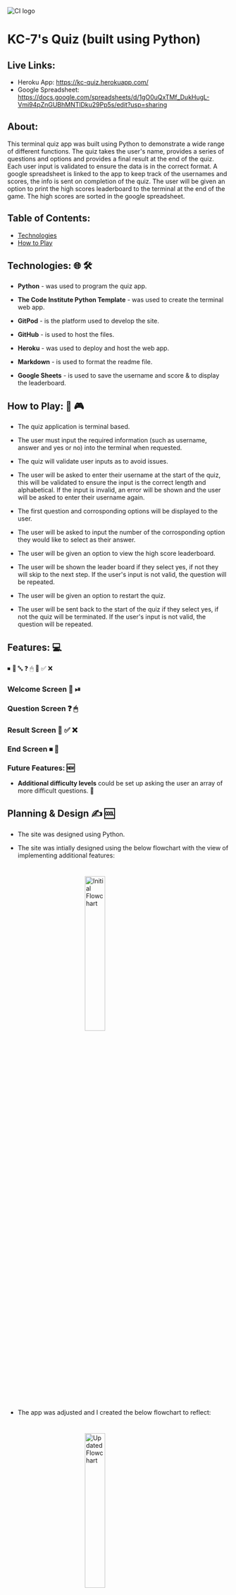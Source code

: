 ![CI logo](https://codeinstitute.s3.amazonaws.com/fullstack/ci_logo_small.png)

# KC-7's Quiz (built using Python)

## Live Links: 

* Heroku App: https://kc-quiz.herokuapp.com/
* Google Spreadsheet: https://docs.google.com/spreadsheets/d/1gO0uQxTMf_DukHugL-Vmi94pZnGUBhMNTlDku29Pp5s/edit?usp=sharing


## About:

This terminal quiz app was built using Python to demonstrate a wide range of different functions.
The quiz takes the user's name, provides a series of questions and options and provides a final result at the end of the quiz.
Each user input is validated to ensure the data is in the correct format.
A google spreadsheet is linked to the app to keep track of the usernames and scores, the info is sent on completion of the quiz. 
The user will be given an option to print the high scores leaderboard to the terminal at the end of the game. The high scores are sorted in the google spreadsheet.

## Table of Contents:

- [Technologies](#technologies)
- [How to Play](#how-to-play)

## Technologies: 🌐 🛠 

- **Python** - was used to program the quiz  app. 

- **The Code Institute Python Template** - was used to create the terminal web app. 

- **GitPod** - is the platform used to develop the site. 

- **GitHub** - is used to host the files. 

- **Heroku** - was used to deploy and host the web app.  

- **Markdown** - is used to format the readme file. 

- **Google Sheets** - is used to save the username and score & to display the leaderboard. 


## How to Play: 🎲 🎮

- The quiz application is terminal based. 
- The user must input the required information (such as username, answer and yes or no) into the terminal when requested.
- The quiz will validate user inputs as to avoid issues. 

- The user will be asked to enter their username at the start of the quiz, this will be validated to ensure the input is the correct length and alphabetical. If the input is invalid, an error will be shown and the user will be asked to enter their username again. 
- The first question and corrosponding options will be displayed to the user.
- The user will be asked to input the number of the corrosponding option they would like to select as their answer. 
- The user will be given an option to view the high score leaderboard. 
- The user will be shown the leader board if they select yes, if not they will skip to the next step. If the user's input is not valid, the question will be repeated. 
- The user will be given an option to restart the quiz.
- The user will be sent back to the start of the quiz if they select yes, if not the quiz will be terminated. If the user's input is not valid, the question will be repeated. 


## Features: 💻

⏹ 🔄 🔤 ❓ 🖱 🎰 ✅ ❌

### Welcome Screen 👋 ⏯

### Question Screen ❓ 🖱

### Result Screen 🎰 ✅ ❌

### End Screen ⏹ 🔄

### Future Features: 🆕

- **Additional difficulty levels** could be set up asking the user an array of more difficult questions. 💬


## Planning & Design ✍ 🆒

- The site was designed using Python. 

- The site was intially designed using the below flowchart with the view of implementing additional features:

<img style="display: inline; margin: 25px 35%" src="assets/readme-images/flowchart1.png" alt="Initial Flowchart" width="30%" height="auto" title="Initial Flowchart">

- The app was adjusted and I created the below flowchart to reflect: 

<img style="display: inline; margin: 25px 35%" src="assets/readme-images/flowchart2.png" alt="Updated Flowchart" width="30%" height="auto" title="Updated Flowchart">

- Additional changes were made and the **Final Flowchart** was updated again to reflect this:

<img style="display: inline; margin: 25px 15%" src="assets/readme-images/flowchart3.png" alt="Final Flowchart" width="70%" height="auto" title="Final Flowchart">

________________

## Testing: 

### Test Cases 🕵

- [X] Page loads correctly 🌐 and displays Engine Start button ⏯ and Quiz Container.
- [x] Find out more collapsible window ⏬ works as intended: 
  - [x] Changes colour when hovering. 
  - [x] Changes text when displaying content. 
  - [x] QR Code is displayed within the collapsible window when over the specified screen width and is removed on devices with a smaller screen width.

1. Welcome Text:

| **Test** | **Expectation** | **Result** |
| ------- | ------- | ------- |
| Go to https://kc-quiz.herokuapp.com/ and click the "Run Program" button. | Web page should load and when the "Run Program" button is pressed, the the welcome screen text and ascii logo will be displayed on the terminal app. The logo should have magenta text and cyan background, all other text should be white. | ✅ Worked as expected |

WELCOME IMAGE HERE

2. Username Text & Input Section:

| **Test** | **Expectation** | **Result** |
| ------- | ------- | ------- |
| Press Enter to continue. | The previous text should clear. It will display the username ascii heading in magenta. It will list username requirements and then prompt the user to input their data. | ✅ Worked as expected |

IMAGE HERE

3. Invalid Username Input Section:

| **Test** | **Expectation** | **Result** |
| ------- | ------- | ------- |
| Enter invalid usernames testing min (2) & max (8) length and data is alpahetical, eg: "T", "TTTTTTTTTT" & "11111" | The previous text should clear. It will display the invalid username section and request input again by looping back to the Username Input Section. The username ascii header should be displayed in magenta above the error text and username request. | ✅ Worked as expected |

IMAGE HERE

4. How to Play Section (Username Valid):

| **Test** | **Expectation** | **Result** |
| ------- | ------- | ------- |
| Enter a valid username containing alphabetic letters between 2 & 8 characters in length, eg: "Tony". | The previous text should clear. It will display the How To Play section section which should welcome the user with the name they entered and then state help text on how to play. The How To Play ascii header and user's name should be displayed in magenta, all other text in white. | ✅ Worked as expected |

IMAGE HERE

5. Questions Section:

| **Test** | **Expectation** | **Result** |
| ------- | ------- | ------- |
| Press Enter to continue. | The previous text should clear. It will display the first question in magenta, the question and options in cyan and then request user input in white. Verify that the Question Index and Total Number of Questions are being displayed correctly in the the title, eg: 1 of 6. | ✅ Worked as expected |

IMAGE HERE

6. Ivalid Question Input Section:

| **Test** | **Expectation** | **Result** |
| ------- | ------- | ------- |
| Enter an invalid input, i.e. 0, a number greater than the number of corrosponding options asked or alphabetic letters. | The previous text should **NOT** clear. It will display the user's input data in red. It will clarify input requirments and loop the Question Input.  | ✅ Worked as expected |

IMAGE HERE

7. Correct Answer Section:

| **Test** | **Expectation** | **Result** |
| ------- | ------- | ------- |
| Enter the correct answer. | The previous text should clear. It will display well done ascii art. It will congratulate the user and add 100 points to their score. It will display the user's current score. All text should be in green except the request to press Enter to continue. | ✅ Worked as expected |

IMAGE HERE

8. Question Section Loop:

| **Test** | **Expectation** | **Result** |
| ------- | ------- | ------- |
| Press Enter to continue. | The previous text should clear. It will display well done ascii art. It will display the next question in magenta, the question title should update to reflect this, the corrosponding question and options should be displayed in cyan and then request user input in white.| ✅ Worked as expected |

IMAGE HERE

9. Ivalid Question Input Section:

| **Test** | **Expectation** | **Result** |
| ------- | ------- | ------- |
| Enter an incorrect answer. | The previous text should **NOT** clear. It will state the following in red: user answer incorrect, the correct answer, they didnt score any point and their current points score. It will request press Enter to continue in white.  | ✅ Worked as expected |

IMAGE HERE

10. The End Section:

| **Test** | **Expectation** | **Result** |
| ------- | ------- | ------- |
| Complete all questions in the quiz. | The previous text should clear. It will show "The End, Your Score:" ascii header with inverted colors (white background and black text). It will congratulate the user on making it to the end of the quiz in white. It will then provide different custom messages for the user based on their score, in red if they score below 50%, yellow if 50%, and green above 50%, there is also a different message for scoring 100%, you will need to complete the quiz multiple times with different total scores to test this. It will display the final score and request press Enter to continue in white.  | ✅ Worked as expected |

IMAGE HERE

11. Saved & Leaderboard Input Section:

| **Test** | **Expectation** | **Result** |
| ------- | ------- | ------- |
| Press Enter to continue.| The previous text should clear. It will save the users result to the google sheet. It will show "Saved" ascii header in green and will state their username and score has been saved, both values should be displayed to the user. It will show "Leadboard" ascii header in yellow and will ask the user if they would like to view the high score leaderboard by entering y or n. | ✅ Worked as expected |

12. Invalid Leaderboard Input Section:

| **Test** | **Expectation** | **Result** |
| ------- | ------- | ------- |
| Press Enter to continue.| The previous text should clear. It will display the user's input in red and clarify requirements. It will then loop the Leaderboard Input Section again below including the Leaderboard ascii art, text and input (as in above). | ✅ Worked as expected |

IMAGE HERE

13. Leaderboard Section:

| **Test** | **Expectation** | **Result** |
| ------- | ------- | ------- |
| Enter y (or Y to test it will accept both) to continue to leaderboard. | The previous text should clear. It will display the leaderboard header in yellow at the top, followed by the top 15 high scores which include the user's rank, name and score. It will inform the user that they can restart the quiz by pressing the Run Program button again. The app should no longer react to user input as it is now finished. | ✅ Worked as expected |

IMAGE HERE

13. Terminate Quiz Section (No to leaderboard):

| **Test** | **Expectation** | **Result** |
| ------- | ------- | ------- |
| Enter n (or N to test it will accept both) to continue avoid the leaderboard section and terminate the app. | The previous text should clear. It will state the user has chosen to terminate the app in white followed by red ascii header "Terminated Game Over". It will then inform the user that they can restart the quiz by selecting the Run Program button again in white text. | ✅ Worked as expected |

IMAGE HERE


### Solved Bugs: 🕵 🕷

I made some of the following changes during development to improve how the app functions: 

| **Bug** | **Fix** |
| ------- | ------- |
| Test Bug Example Text | Test Bug Fix Example Text |
| Test Bug Example Text | Test Bug Fix Example Text |

### Remaining Bugs: 🕵 🕷

I was not able to identify any further bugs during final testing. &#10004; 🐛 🐞 🦗

### Validator Testing: 🏸


## Deployment: 🌐

### GitPod: 🔧 ⌨

- I developed the site using Python in GitPod. 

- I tested the site during development by entering the following command into the terminal: 
    - *python3 run.py*

- For version control, I regularly updated my work to **GitHub** by entering the below commands into the terminal: 
    - *git add .*
    - *git commit -m "Update message here"*
    - *git push*

### Creating the Heroku app: 🌐 🖱

- I depolyed the app to Heroku by doing the following: 
    - XXXX
    - XXXX


## Credits: 🥂 🙏

- The Code Institute's Gitpod Pyhton Terminal Window Template was used as the initial template for this project.

- The walk through project I completed with the Code Insitute, <a href="https://github.com/KC-7/love-sandwiches" target="_blank" rel="noopener" aria-label="Link to The Code Institute Walkthrough Project, Love Maths (opens in new tab)">Love Sandwiches</a>, was a good source to reference for information such as the main function. 

- I learned how to implement colours by reading pypi.org's guide to importing and using Colorama - https://pypi.org/project/colorama/